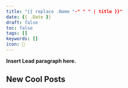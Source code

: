 ```yaml
---
title: "{{ replace .Name "-" " " | title }}"
date: {{ .Date }}
draft: false
toc: false
tags: []
keywords: []
icon: 🚀
---
```


**Insert Lead paragraph here.**

<!--more-->

## New Cool Posts
